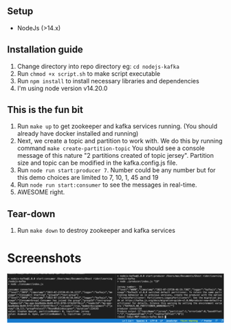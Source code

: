 ## Setup

- NodeJs (>14.x)

## Installation guide

1.  Change directory into repo directory eg: `cd nodejs-kafka `
2.  Run `chmod +x script.sh` to make script executable
3.  Run `npm install` to install necessary libraries and dependencies
4.  I'm using node version v14.20.0

## This is the fun bit

1.  Run `make up` to get zookeeper and kafka services running. (You should already have docker installed and running)
2.  Next, we create a topic and partition to work with. We do this by running command `make create-partition-topic`
    You should see a console message of this nature "2 partitions created of topic jersey".
    Partition size and topic can be modified in the kafka.config.js file.
3.  Run `node run start:producer 7`. Number could be any number but for this demo choices are limited to 7, 10, 1, 45 and 19
4.  Run `node run start:consumer` to see the messages in real-time.
5.  AWESOME right.

## Tear-down

1.  Run `make down` to destroy zookeeper and kafka services

# Screenshots

![image](./screenshots/sc-01.png)
